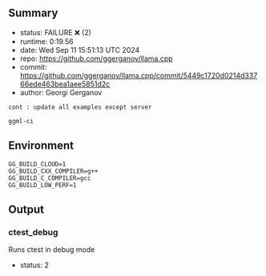## Summary

- status:  FAILURE ❌ (2)
- runtime: 0:19.56
- date:    Wed Sep 11 15:51:13 UTC 2024
- repo:    https://github.com/ggerganov/llama.cpp
- commit:  https://github.com/ggerganov/llama.cpp/commit/5449c1720d0214d33766ede463bea1aee5851d2c
- author:  Georgi Gerganov
```
cont : update all examples except server

ggml-ci
```

## Environment

```
GG_BUILD_CLOUD=1
GG_BUILD_CXX_COMPILER=g++
GG_BUILD_C_COMPILER=gcc
GG_BUILD_LOW_PERF=1
```

## Output

### ctest_debug

Runs ctest in debug mode
- status: 2
```

```

